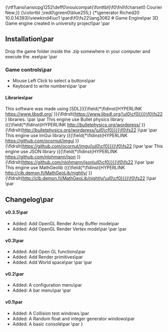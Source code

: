 {\rtf1\ansi\ansicpg1252\deff0\nouicompat{\fonttbl{\f0\fnil\fcharset0 Courier New;}}
{\colortbl ;\red0\green0\blue255;}
{\*\generator Riched20 10.0.14393}\viewkind4\uc1 
\pard\f0\fs22\lang3082 # Game Engine\par
3D Game engine created in university project\par
\par
## Installation\par
Drop the game folder inside the .zip somewhere in your computer and execute the .exe\par
\par
### Game controls\par
* Mouse Left Click to select a buttons\par
* Keyboard to write numbers\par
\par
#### Libraries\par
This software was made using [SDL]({{\field{\*\fldinst{HYPERLINK https://www.libsdl.org/ }}{\fldrslt{https://www.libsdl.org/\ul0\cf0}}}}\f0\fs22 ) libraries.   \par
\par
This engine use Bullet physics library ({{\field{\*\fldinst{HYPERLINK http://bulletphysics.org/wordpress/ }}{\fldrslt{http://bulletphysics.org/wordpress/\ul0\cf0}}}}\f0\fs22 )\par
\par
This engine use ImGui library ({{\field{\*\fldinst{HYPERLINK https://github.com/ocornut/imgui }}{\fldrslt{https://github.com/ocornut/imgui\ul0\cf0}}}}\f0\fs22 )\par
\par
This engine use JSON library ({{\field{\*\fldinst{HYPERLINK https://github.com/nlohmann/json }}{\fldrslt{https://github.com/nlohmann/json\ul0\cf0}}}}\f0\fs22 )\par
\par
This engine use MathGeolib ({{\field{\*\fldinst{HYPERLINK http://clb.demon.fi/MathGeoLib/nightly/ }}{\fldrslt{http://clb.demon.fi/MathGeoLib/nightly/\ul0\cf0}}}}\f0\fs22 )\par
\par
## Changelog\par
#### v0.3.5\par
* Added: Add OpenGL Render Array Buffer mode\par
* Added: Add OpenGL Render Vertex mode\par
\par
\par
#### v0.3\par
* Added: Add Open GL functions\par
* Added: Add Render primitives\par
* Added: Add World space\par
\par
\par
#### v0.2\par
* Added: A configuration menu\par
* Added: A bar menu\par
\par
#### v0.1\par
* Added: A Collision test windows.\par
* Added: A Random float and integer generator windows\par
* Added: A basic console\par
\par
}
 
